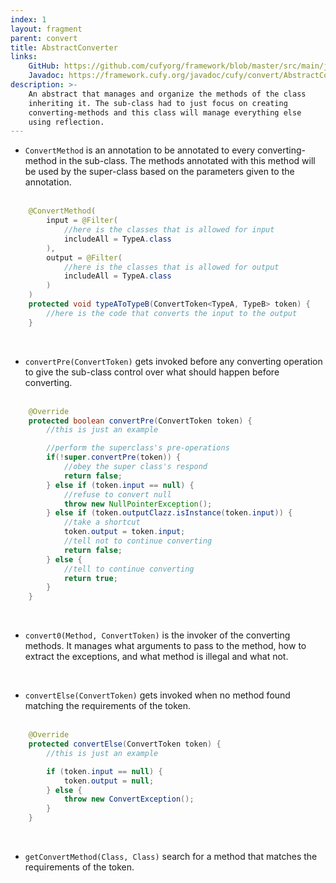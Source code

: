 ```yaml
---
index: 1
layout: fragment
parent: convert
title: AbstractConverter
links:
    GitHub: https://github.com/cufyorg/framework/blob/master/src/main/java/cufy/convert/AbstractConverter.java
    Javadoc: https://framework.cufy.org/javadoc/cufy/convert/AbstractConverter.html
description: >-
    An abstract that manages and organize the methods of the class
    inheriting it. The sub-class had to just focus on creating
    converting-methods and this class will manage everything else
    using reflection.
---
```


- `ConvertMethod` is an annotation to be annotated to every
converting-method in the sub-class. The methods annotated with this
method will be used by the super-class based on the parameters given
to the annotation.
<br><br>
```java 
    @ConvertMethod(
        input = @Filter(
            //here is the classes that is allowed for input
            includeAll = TypeA.class
        ),
        output = @Filter(
            //here is the classes that is allowed for output
            includeAll = TypeA.class
        )
    )
    protected void typeAToTypeB(ConvertToken<TypeA, TypeB> token) {
        //here is the code that converts the input to the output
    }
```
<br>

- `convertPre(ConvertToken)` gets invoked before any converting
operation to give the sub-class control over what should happen before
converting.
<br><br>
```java 
    @Override
    protected boolean convertPre(ConvertToken token) {
        //this is just an example

        //perform the superclass's pre-operations
        if(!super.convertPre(token)) {
            //obey the super class's respond
            return false;
        } else if (token.input == null) {
            //refuse to convert null
            throw new NullPointerException();
        } else if (token.outputClazz.isInstance(token.input)) {
            //take a shortcut
            token.output = token.input;
            //tell not to continue converting
            return false; 
        } else {
            //tell to continue converting
            return true;
        }
    }
```
<br>

- `convert0(Method, ConvertToken)` is the invoker of the converting
methods. It manages what arguments to pass to the method, how to
extract the exceptions, and what method is illegal and what not.
<br>

- `convertElse(ConvertToken)` gets invoked when no method found
matching the requirements of the token.
<br><br>
```java 
    @Override
    protected convertElse(ConvertToken token) {
        //this is just an example

        if (token.input == null) {
            token.output = null;
        } else {
            throw new ConvertException();
        }
    }
```
<br>

- `getConvertMethod(Class, Class)` search for a method that matches
the requirements of the token.